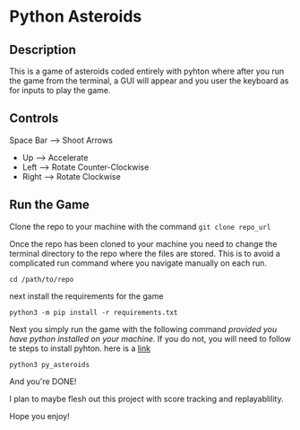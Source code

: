# Python Asteroids

## Description
This is a game of asteroids coded entirely with pyhton where after you run the game from the terminal, a GUI will appear and you user the keyboard as for inputs to play the game.

## Controls
Space Bar --> Shoot
Arrows
 - Up --> Accelerate
 - Left --> Rotate Counter-Clockwise
 - Right --> Rotate Clockwise

## Run the Game
Clone the repo to your machine with the command
`git clone repo_url`

Once the repo has been cloned to your machine you need to change the terminal directory to the repo where the files are stored.
This is to avoid a complicated run command where you navigate manually on each run.

`cd /path/to/repo`

next install the requirements for the game

`python3 -m pip install -r requirements.txt`

Next you simply run the game with the following command *provided you have python installed on your machine.* If you do not, you will need to follow te steps to install pyhton. here is a [link](https://www.google.com/search?q=how+to+install+pyhton&oq=how+to+install+pyhton&aqs=chrome..69i57j0i10i512l9.2048j0j7&sourceid=chrome&ie=UTF-8)

`python3 py_asteroids`

And you're DONE!

I plan to maybe flesh out this project with score tracking and replayablility.

Hope you enjoy!
